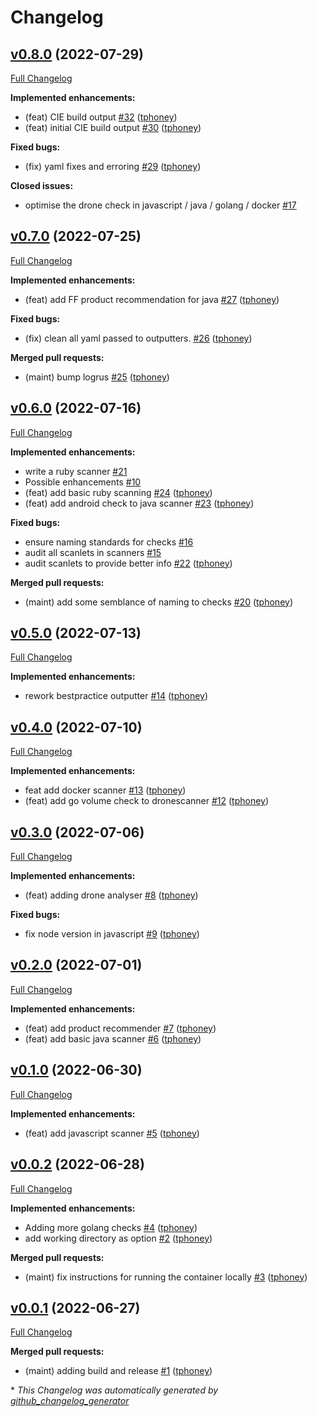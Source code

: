 # Changelog

## [v0.8.0](https://github.com/tphoney/best_practice/tree/v0.8.0) (2022-07-29)

[Full Changelog](https://github.com/tphoney/best_practice/compare/v0.7.0...v0.8.0)

**Implemented enhancements:**

- \(feat\) CIE build output [\#32](https://github.com/tphoney/best_practice/pull/32) ([tphoney](https://github.com/tphoney))
- \(feat\) initial CIE build output [\#30](https://github.com/tphoney/best_practice/pull/30) ([tphoney](https://github.com/tphoney))

**Fixed bugs:**

- \(fix\) yaml fixes and erroring [\#29](https://github.com/tphoney/best_practice/pull/29) ([tphoney](https://github.com/tphoney))

**Closed issues:**

- optimise the drone check in javascript / java / golang / docker [\#17](https://github.com/tphoney/best_practice/issues/17)

## [v0.7.0](https://github.com/tphoney/best_practice/tree/v0.7.0) (2022-07-25)

[Full Changelog](https://github.com/tphoney/best_practice/compare/v0.6.0...v0.7.0)

**Implemented enhancements:**

- \(feat\) add FF product recommendation for java [\#27](https://github.com/tphoney/best_practice/pull/27) ([tphoney](https://github.com/tphoney))

**Fixed bugs:**

- \(fix\) clean all yaml passed to outputters. [\#26](https://github.com/tphoney/best_practice/pull/26) ([tphoney](https://github.com/tphoney))

**Merged pull requests:**

- \(maint\) bump logrus [\#25](https://github.com/tphoney/best_practice/pull/25) ([tphoney](https://github.com/tphoney))

## [v0.6.0](https://github.com/tphoney/best_practice/tree/v0.6.0) (2022-07-16)

[Full Changelog](https://github.com/tphoney/best_practice/compare/v0.5.0...v0.6.0)

**Implemented enhancements:**

- write a ruby scanner [\#21](https://github.com/tphoney/best_practice/issues/21)
- Possible enhancements [\#10](https://github.com/tphoney/best_practice/issues/10)
- \(feat\) add basic ruby scanning [\#24](https://github.com/tphoney/best_practice/pull/24) ([tphoney](https://github.com/tphoney))
- \(feat\) add android check to java scanner [\#23](https://github.com/tphoney/best_practice/pull/23) ([tphoney](https://github.com/tphoney))

**Fixed bugs:**

- ensure naming standards for checks [\#16](https://github.com/tphoney/best_practice/issues/16)
- audit all scanlets in scanners [\#15](https://github.com/tphoney/best_practice/issues/15)
- audit scanlets to provide better info [\#22](https://github.com/tphoney/best_practice/pull/22) ([tphoney](https://github.com/tphoney))

**Merged pull requests:**

- \(maint\) add some semblance of naming to checks [\#20](https://github.com/tphoney/best_practice/pull/20) ([tphoney](https://github.com/tphoney))

## [v0.5.0](https://github.com/tphoney/best_practice/tree/v0.5.0) (2022-07-13)

[Full Changelog](https://github.com/tphoney/best_practice/compare/v0.4.0...v0.5.0)

**Implemented enhancements:**

- rework bestpractice outputter [\#14](https://github.com/tphoney/best_practice/pull/14) ([tphoney](https://github.com/tphoney))

## [v0.4.0](https://github.com/tphoney/best_practice/tree/v0.4.0) (2022-07-10)

[Full Changelog](https://github.com/tphoney/best_practice/compare/v0.3.0...v0.4.0)

**Implemented enhancements:**

- feat add docker scanner [\#13](https://github.com/tphoney/best_practice/pull/13) ([tphoney](https://github.com/tphoney))
- \(feat\) add go volume check to dronescanner [\#12](https://github.com/tphoney/best_practice/pull/12) ([tphoney](https://github.com/tphoney))

## [v0.3.0](https://github.com/tphoney/best_practice/tree/v0.3.0) (2022-07-06)

[Full Changelog](https://github.com/tphoney/best_practice/compare/v0.2.0...v0.3.0)

**Implemented enhancements:**

- \(feat\) adding drone analyser [\#8](https://github.com/tphoney/best_practice/pull/8) ([tphoney](https://github.com/tphoney))

**Fixed bugs:**

- fix node version in javascript [\#9](https://github.com/tphoney/best_practice/pull/9) ([tphoney](https://github.com/tphoney))

## [v0.2.0](https://github.com/tphoney/best_practice/tree/v0.2.0) (2022-07-01)

[Full Changelog](https://github.com/tphoney/best_practice/compare/v0.1.0...v0.2.0)

**Implemented enhancements:**

- \(feat\) add product recommender [\#7](https://github.com/tphoney/best_practice/pull/7) ([tphoney](https://github.com/tphoney))
- \(feat\) add basic java scanner [\#6](https://github.com/tphoney/best_practice/pull/6) ([tphoney](https://github.com/tphoney))

## [v0.1.0](https://github.com/tphoney/best_practice/tree/v0.1.0) (2022-06-30)

[Full Changelog](https://github.com/tphoney/best_practice/compare/v0.0.2...v0.1.0)

**Implemented enhancements:**

- \(feat\) add javascript scanner [\#5](https://github.com/tphoney/best_practice/pull/5) ([tphoney](https://github.com/tphoney))

## [v0.0.2](https://github.com/tphoney/best_practice/tree/v0.0.2) (2022-06-28)

[Full Changelog](https://github.com/tphoney/best_practice/compare/v0.0.1...v0.0.2)

**Implemented enhancements:**

- Adding more golang checks [\#4](https://github.com/tphoney/best_practice/pull/4) ([tphoney](https://github.com/tphoney))
- add working directory as option [\#2](https://github.com/tphoney/best_practice/pull/2) ([tphoney](https://github.com/tphoney))

**Merged pull requests:**

- \(maint\) fix instructions for running the container locally [\#3](https://github.com/tphoney/best_practice/pull/3) ([tphoney](https://github.com/tphoney))

## [v0.0.1](https://github.com/tphoney/best_practice/tree/v0.0.1) (2022-06-27)

[Full Changelog](https://github.com/tphoney/best_practice/compare/8b1ac580f9f92a127ef90f0bf826d8f5670d111e...v0.0.1)

**Merged pull requests:**

- \(maint\) adding build and release [\#1](https://github.com/tphoney/best_practice/pull/1) ([tphoney](https://github.com/tphoney))



\* *This Changelog was automatically generated by [github_changelog_generator](https://github.com/github-changelog-generator/github-changelog-generator)*
